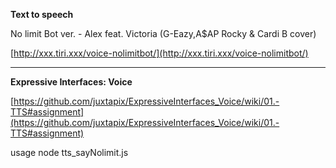 **Text to speech** 

No limit Bot ver. - Alex feat. Victoria (G-Eazy,A$AP Rocky & Cardi B cover)

[http://xxx.tiri.xxx/voice-nolimitbot/](http://xxx.tiri.xxx/voice-nolimitbot/)

---

**Expressive Interfaces: Voice**

[https://github.com/juxtapix/ExpressiveInterfaces_Voice/wiki/01.-TTS#assignment](https://github.com/juxtapix/ExpressiveInterfaces_Voice/wiki/01.-TTS#assignment)


usage 
    node tts_sayNolimit.js
    
